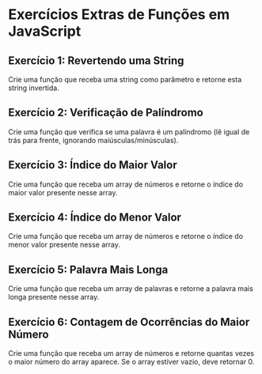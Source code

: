 # Exercícios Extras de Funções em JavaScript

## Exercício 1: Revertendo uma String
Crie uma função que receba uma string como parâmetro e retorne esta string invertida.

## Exercício 2: Verificação de Palíndromo
Crie uma função que verifica se uma palavra é um palíndromo (lê igual de trás para frente, ignorando maiúsculas/minúsculas).

## Exercício 3: Índice do Maior Valor
Crie uma função que receba um array de números e retorne o índice do maior valor presente nesse array.

## Exercício 4: Índice do Menor Valor
Crie uma função que receba um array de números e retorne o índice do menor valor presente nesse array.

## Exercício 5: Palavra Mais Longa
Crie uma função que receba um array de palavras e retorne a palavra mais longa presente nesse array.

## Exercício 6: Contagem de Ocorrências do Maior Número
Crie uma função que receba um array de números e retorne quantas vezes o maior número do array aparece. Se o array estiver vazio, deve retornar 0. 